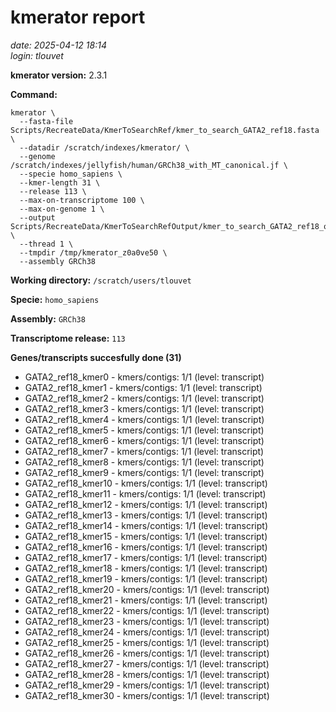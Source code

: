 # kmerator report
*date: 2025-04-12 18:14*  
*login: tlouvet*

**kmerator version:** 2.3.1

**Command:**

```
kmerator \
  --fasta-file Scripts/RecreateData/KmerToSearchRef/kmer_to_search_GATA2_ref18.fasta \
  --datadir /scratch/indexes/kmerator/ \
  --genome /scratch/indexes/jellyfish/human/GRCh38_with_MT_canonical.jf \
  --specie homo_sapiens \
  --kmer-length 31 \
  --release 113 \
  --max-on-transcriptome 100 \
  --max-on-genome 1 \
  --output Scripts/RecreateData/KmerToSearchRefOutput/kmer_to_search_GATA2_ref18_output \
  --thread 1 \
  --tmpdir /tmp/kmerator_z0a0ve50 \
  --assembly GRCh38
```

**Working directory:** `/scratch/users/tlouvet`

**Specie:** `homo_sapiens`

**Assembly:** `GRCh38`

**Transcriptome release:** `113`

**Genes/transcripts succesfully done (31)**

- GATA2_ref18_kmer0 - kmers/contigs: 1/1 (level: transcript)
- GATA2_ref18_kmer1 - kmers/contigs: 1/1 (level: transcript)
- GATA2_ref18_kmer2 - kmers/contigs: 1/1 (level: transcript)
- GATA2_ref18_kmer3 - kmers/contigs: 1/1 (level: transcript)
- GATA2_ref18_kmer4 - kmers/contigs: 1/1 (level: transcript)
- GATA2_ref18_kmer5 - kmers/contigs: 1/1 (level: transcript)
- GATA2_ref18_kmer6 - kmers/contigs: 1/1 (level: transcript)
- GATA2_ref18_kmer7 - kmers/contigs: 1/1 (level: transcript)
- GATA2_ref18_kmer8 - kmers/contigs: 1/1 (level: transcript)
- GATA2_ref18_kmer9 - kmers/contigs: 1/1 (level: transcript)
- GATA2_ref18_kmer10 - kmers/contigs: 1/1 (level: transcript)
- GATA2_ref18_kmer11 - kmers/contigs: 1/1 (level: transcript)
- GATA2_ref18_kmer12 - kmers/contigs: 1/1 (level: transcript)
- GATA2_ref18_kmer13 - kmers/contigs: 1/1 (level: transcript)
- GATA2_ref18_kmer14 - kmers/contigs: 1/1 (level: transcript)
- GATA2_ref18_kmer15 - kmers/contigs: 1/1 (level: transcript)
- GATA2_ref18_kmer16 - kmers/contigs: 1/1 (level: transcript)
- GATA2_ref18_kmer17 - kmers/contigs: 1/1 (level: transcript)
- GATA2_ref18_kmer18 - kmers/contigs: 1/1 (level: transcript)
- GATA2_ref18_kmer19 - kmers/contigs: 1/1 (level: transcript)
- GATA2_ref18_kmer20 - kmers/contigs: 1/1 (level: transcript)
- GATA2_ref18_kmer21 - kmers/contigs: 1/1 (level: transcript)
- GATA2_ref18_kmer22 - kmers/contigs: 1/1 (level: transcript)
- GATA2_ref18_kmer23 - kmers/contigs: 1/1 (level: transcript)
- GATA2_ref18_kmer24 - kmers/contigs: 1/1 (level: transcript)
- GATA2_ref18_kmer25 - kmers/contigs: 1/1 (level: transcript)
- GATA2_ref18_kmer26 - kmers/contigs: 1/1 (level: transcript)
- GATA2_ref18_kmer27 - kmers/contigs: 1/1 (level: transcript)
- GATA2_ref18_kmer28 - kmers/contigs: 1/1 (level: transcript)
- GATA2_ref18_kmer29 - kmers/contigs: 1/1 (level: transcript)
- GATA2_ref18_kmer30 - kmers/contigs: 1/1 (level: transcript)
